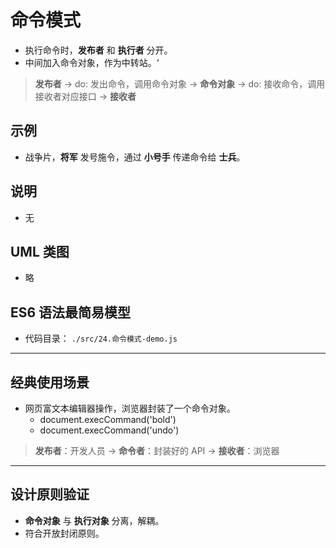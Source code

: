 # 命令模式

- 执行命令时，**发布者** 和 **执行者** 分开。
- 中间加入命令对象，作为中转站。‘

> **发布者** -> do: 发出命令，调用命令对象 -> **命令对象** -> do: 接收命令，调用接收者对应接口 -> **接收者**

## 示例

- 战争片，**将军** 发号施令，通过 **小号手** 传递命令给 **士兵**。

## 说明

- 无

## UML 类图

- 略

## ES6 语法最简易模型

- 代码目录： `./src/24.命令模式-demo.js`

---

## 经典使用场景

- 网页富文本编辑器操作，浏览器封装了一个命令对象。
  - document.execCommand('bold')
  - document.execCommand('undo')

> **发布者**：开发人员 -> **命令者**：封装好的 API -> **接收者**：浏览器

---

## 设计原则验证

- **命令对象** 与 **执行对象** 分离，解耦。
- 符合开放封闭原则。
